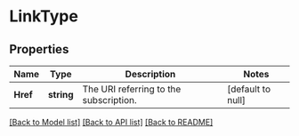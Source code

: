 # LinkType

## Properties
Name | Type | Description | Notes
------------ | ------------- | ------------- | -------------
**Href** | **string** | The URI referring to the subscription. | [default to null]

[[Back to Model list]](../README.md#documentation-for-models) [[Back to API list]](../README.md#documentation-for-api-endpoints) [[Back to README]](../README.md)

